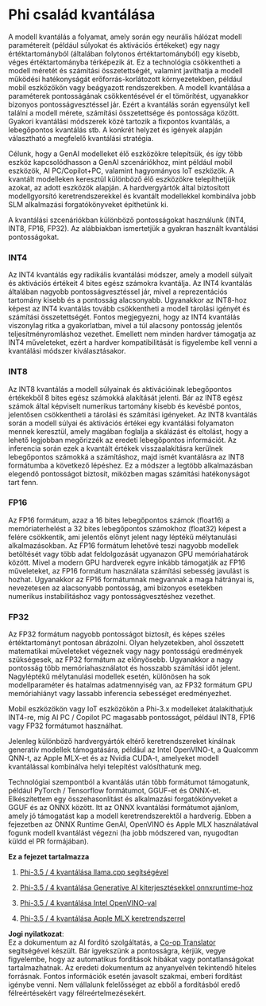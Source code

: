 <!--
CO_OP_TRANSLATOR_METADATA:
{
  "original_hash": "d658062de70b131ef4c0bff69b5fc70e",
  "translation_date": "2025-05-09T13:35:18+00:00",
  "source_file": "md/01.Introduction/04/QuantifyingPhi.md",
  "language_code": "hu"
}
-->
# **Phi család kvantálása**

A modell kvantálás a folyamat, amely során egy neurális hálózat modell paramétereit (például súlyokat és aktivációs értékeket) egy nagy értéktartományból (általában folytonos értéktartományból) egy kisebb, véges értéktartományba térképezik át. Ez a technológia csökkentheti a modell méretét és számítási összetettségét, valamint javíthatja a modell működési hatékonyságát erőforrás-korlátozott környezetekben, például mobil eszközökön vagy beágyazott rendszerekben. A modell kvantálása a paraméterek pontosságának csökkentésével ér el tömörítést, ugyanakkor bizonyos pontosságvesztéssel jár. Ezért a kvantálás során egyensúlyt kell találni a modell mérete, számítási összetettsége és pontossága között. Gyakori kvantálási módszerek közé tartozik a fixpontos kvantálás, a lebegőpontos kvantálás stb. A konkrét helyzet és igények alapján választható a megfelelő kvantálási stratégia.

Célunk, hogy a GenAI modelleket élő eszközökre telepítsük, és így több eszköz kapcsolódhasson a GenAI szcenáriókhoz, mint például mobil eszközök, AI PC/Copilot+PC, valamint hagyományos IoT eszközök. A kvantált modelleken keresztül különböző élő eszközökre telepíthetjük azokat, az adott eszközök alapján. A hardvergyártók által biztosított modellgyorsító keretrendszerekkel és kvantált modellekkel kombinálva jobb SLM alkalmazási forgatókönyveket építhetünk ki.

A kvantálási szcenáriókban különböző pontosságokat használunk (INT4, INT8, FP16, FP32). Az alábbiakban ismertetjük a gyakran használt kvantálási pontosságokat.

### **INT4**

Az INT4 kvantálás egy radikális kvantálási módszer, amely a modell súlyait és aktivációs értékeit 4 bites egész számokra kvantálja. Az INT4 kvantálás általában nagyobb pontosságvesztéssel jár, mivel a reprezentációs tartomány kisebb és a pontosság alacsonyabb. Ugyanakkor az INT8-hoz képest az INT4 kvantálás tovább csökkentheti a modell tárolási igényét és számítási összetettségét. Fontos megjegyezni, hogy az INT4 kvantálás viszonylag ritka a gyakorlatban, mivel a túl alacsony pontosság jelentős teljesítményromláshoz vezethet. Emellett nem minden hardver támogatja az INT4 műveleteket, ezért a hardver kompatibilitását is figyelembe kell venni a kvantálási módszer kiválasztásakor.

### **INT8**

Az INT8 kvantálás a modell súlyainak és aktivációinak lebegőpontos értékekből 8 bites egész számokká alakítását jelenti. Bár az INT8 egész számok által képviselt numerikus tartomány kisebb és kevésbé pontos, jelentősen csökkentheti a tárolási és számítási igényeket. Az INT8 kvantálás során a modell súlyai és aktivációs értékei egy kvantálási folyamaton mennek keresztül, amely magában foglalja a skálázást és eltolást, hogy a lehető legjobban megőrizzék az eredeti lebegőpontos információt. Az inferencia során ezek a kvantált értékek visszaalakításra kerülnek lebegőpontos számokká a számításhoz, majd ismét kvantálásra az INT8 formátumba a következő lépéshez. Ez a módszer a legtöbb alkalmazásban elegendő pontosságot biztosít, miközben magas számítási hatékonyságot tart fenn.

### **FP16**

Az FP16 formátum, azaz a 16 bites lebegőpontos számok (float16) a memóriaterhelést a 32 bites lebegőpontos számokhoz (float32) képest a felére csökkentik, ami jelentős előnyt jelent nagy léptékű mélytanulási alkalmazásokban. Az FP16 formátum lehetővé teszi nagyobb modellek betöltését vagy több adat feldolgozását ugyanazon GPU memóriahatárok között. Mivel a modern GPU hardverek egyre inkább támogatják az FP16 műveleteket, az FP16 formátum használata számítási sebesség javulást is hozhat. Ugyanakkor az FP16 formátumnak megvannak a maga hátrányai is, nevezetesen az alacsonyabb pontosság, ami bizonyos esetekben numerikus instabilitáshoz vagy pontosságvesztéshez vezethet.

### **FP32**

Az FP32 formátum nagyobb pontosságot biztosít, és képes széles értéktartományt pontosan ábrázolni. Olyan helyzetekben, ahol összetett matematikai műveleteket végeznek vagy nagy pontosságú eredmények szükségesek, az FP32 formátum az előnyösebb. Ugyanakkor a nagy pontosság több memóriahasználatot és hosszabb számítási időt jelent. Nagyléptékű mélytanulási modellek esetén, különösen ha sok modellparaméter és hatalmas adatmennyiség van, az FP32 formátum GPU memóriahiányt vagy lassabb inferencia sebességet eredményezhet.

Mobil eszközökön vagy IoT eszközökön a Phi-3.x modelleket átalakíthatjuk INT4-re, míg AI PC / Copilot PC magasabb pontosságot, például INT8, FP16 vagy FP32 formátumot használhat.

Jelenleg különböző hardvergyártók eltérő keretrendszereket kínálnak generatív modellek támogatására, például az Intel OpenVINO-t, a Qualcomm QNN-t, az Apple MLX-et és az Nvidia CUDA-t, amelyeket modell kvantálással kombinálva helyi telepítést valósíthatunk meg.

Technológiai szempontból a kvantálás után több formátumot támogatunk, például PyTorch / Tensorflow formátumot, GGUF-et és ONNX-et. Elkészítettem egy összehasonlítást és alkalmazási forgatókönyveket a GGUF és az ONNX között. Itt az ONNX kvantálási formátumot ajánlom, amely jó támogatást kap a modell keretrendszerektől a hardverig. Ebben a fejezetben az ONNX Runtime GenAI, OpenVINO és Apple MLX használatával fogunk modell kvantálást végezni (ha jobb módszered van, nyugodtan küldd el PR formájában).

**Ez a fejezet tartalmazza**

1. [Phi-3.5 / 4 kvantálása llama.cpp segítségével](./UsingLlamacppQuantifyingPhi.md)

2. [Phi-3.5 / 4 kvantálása Generative AI kiterjesztésekkel onnxruntime-hoz](./UsingORTGenAIQuantifyingPhi.md)

3. [Phi-3.5 / 4 kvantálása Intel OpenVINO-val](./UsingIntelOpenVINOQuantifyingPhi.md)

4. [Phi-3.5 / 4 kvantálása Apple MLX keretrendszerrel](./UsingAppleMLXQuantifyingPhi.md)

**Jogi nyilatkozat**:  
Ez a dokumentum az AI fordító szolgáltatás, a [Co-op Translator](https://github.com/Azure/co-op-translator) segítségével készült. Bár igyekszünk a pontosságra, kérjük, vegye figyelembe, hogy az automatikus fordítások hibákat vagy pontatlanságokat tartalmazhatnak. Az eredeti dokumentum az anyanyelvén tekintendő hiteles forrásnak. Fontos információk esetén javasolt szakmai, emberi fordítást igénybe venni. Nem vállalunk felelősséget az ebből a fordításból eredő félreértésekért vagy félreértelmezésekért.
